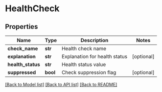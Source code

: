 # HealthCheck

## Properties
Name | Type | Description | Notes
------------ | ------------- | ------------- | -------------
**check_name** | **str** | Health check name | 
**explanation** | **str** | Explanation for health status | [optional] 
**health_status** | **str** | Health status value | 
**suppressed** | **bool** | Check suppression flag | [optional] 

[[Back to Model list]](../README.md#documentation-for-models) [[Back to API list]](../README.md#documentation-for-api-endpoints) [[Back to README]](../README.md)


